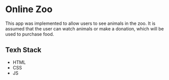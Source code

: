 # Online Zoo
This app was implemented to allow users to see animals in the zoo. It is assumed that the user can watch animals or make a donation, which will be used to purchase food.

## Texh Stack
- HTML
- CSS
- JS
